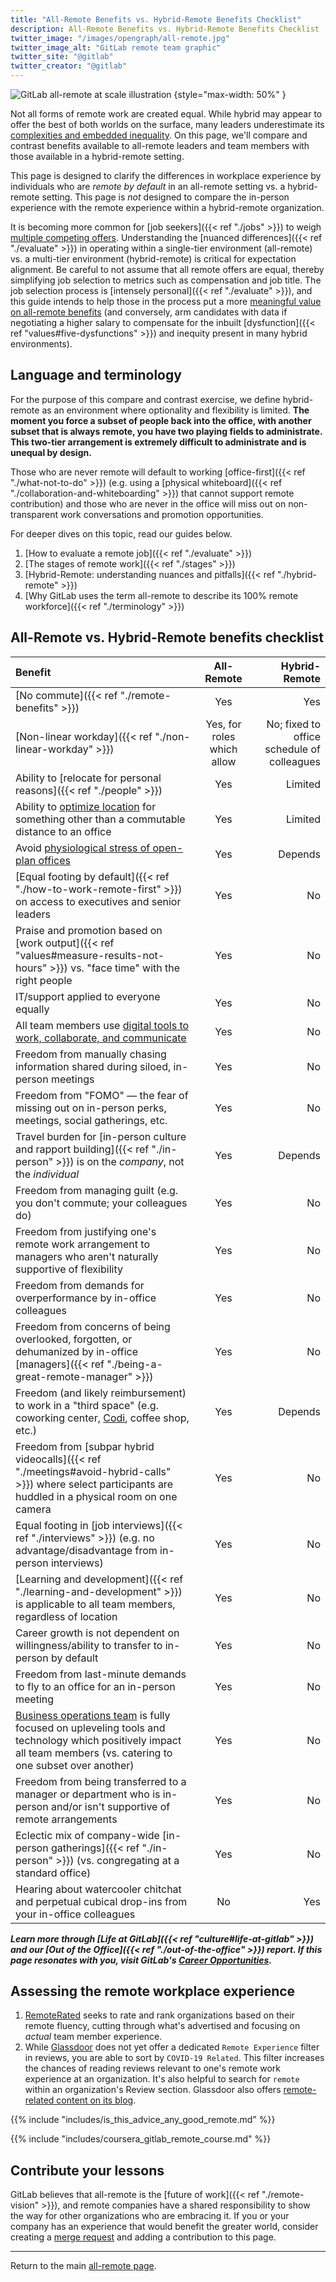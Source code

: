 ```yaml
---
title: "All-Remote Benefits vs. Hybrid-Remote Benefits Checklist"
description: All-Remote Benefits vs. Hybrid-Remote Benefits Checklist
twitter_image: "/images/opengraph/all-remote.jpg"
twitter_image_alt: "GitLab remote team graphic"
twitter_site: "@gitlab"
twitter_creator: "@gitlab"
---
```


![GitLab all-remote at scale illustration](/images/all-remote/gitlab_all_remote_work_environment_scale.jpg)
{style="max-width: 50%" }

Not all forms of remote work are created equal. While hybrid may appear to offer the best of both worlds on the surface, many leaders underestimate its [complexities and embedded inequality](https://www.wired.com/story/hybrid-remote-work-offers-the-worst-of-both-worlds/). On this page, we'll compare and contrast benefits available to all-remote leaders and team members with those available in a hybrid-remote setting.

This page is designed to clarify the differences in workplace experience by individuals who are *remote by default* in an all-remote setting vs. a hybrid-remote setting. This page is *not* designed to compare the in-person experience with the remote experience within a hybrid-remote organization.

It is becoming more common for [job seekers]({{< ref "./jobs" >}}) to weigh [multiple competing offers](https://carta.com/blog/gitlab-interview-covid-19-remote-landscape/). Understanding the [nuanced differences]({{< ref "./evaluate" >}}) in operating within a single-tier environment (all-remote) vs. a multi-tier environment (hybrid-remote) is critical for expectation alignment. Be careful to not assume that all remote offers are equal, thereby simplifying job selection to metrics such as compensation and job title. The job selection process is [intensely personal]({{< ref "./evaluate" >}}), and this guide intends to help those in the process put a more [meaningful value on all-remote benefits](https://about.gitlab.com/blog/2019/08/15/all-remote-is-for-everyone/) (and conversely, arm candidates with data if negotiating a higher salary to compensate for the inbuilt [dysfunction]({{< ref "values#five-dysfunctions" >}}) and inequity present in many hybrid environments).

## Language and terminology

For the purpose of this compare and contrast exercise, we define hybrid-remote as an environment where optionality and flexibility is limited. **The moment you force a subset of people back into the office, with another subset that is always remote, you have two playing fields to administrate. This two-tier arrangement is extremely difficult to administrate and is unequal by design.**

Those who are never remote will default to working [office-first]({{< ref "./what-not-to-do" >}}) (e.g. using a [physical whiteboard]({{< ref "./collaboration-and-whiteboarding" >}}) that cannot support remote contribution) and those who are never in the office will miss out on non-transparent work conversations and promotion opportunities.

For deeper dives on this topic, read our guides below.
1. [How to evaluate a remote job]({{< ref "./evaluate" >}})
1. [The stages of remote work]({{< ref "./stages" >}})
1. [Hybrid-Remote: understanding nuances and pitfalls]({{< ref "./hybrid-remote" >}})
1. [Why GitLab uses the term all-remote to describe its 100% remote workforce]({{< ref "./terminology" >}})

## All-Remote vs. Hybrid-Remote benefits checklist

| Benefit                                                      |         All-Remote         |                              Hybrid-Remote |
| :----------------------------------------------------------- | :------------------------: | -----------------------------------------: |
| [No commute]({{< ref "./remote-benefits" >}})          |            Yes             |                                        Yes |
| [Non-linear workday]({{< ref "./non-linear-workday" >}}) | Yes, for roles which allow | No; fixed to office schedule of colleagues |
| Ability to [relocate for personal reasons]({{< ref "./people" >}}) |            Yes             |                                    Limited |
| Ability to [optimize location](https://www.fastcompany.com/90548691/extremely-transparent-and-incredibly-remote-gitlabs-radical-vision-for-the-future-of-work) for something other than a commutable distance to an office |            Yes             |                                    Limited |
| Avoid [physiological stress of open-plan offices](https://theconversation.com/open-plan-office-noise-increases-stress-and-worsens-mood-weve-measured-the-effects-162843) |            Yes             |                                    Depends |
| [Equal footing by default]({{< ref "./how-to-work-remote-first" >}}) on access to executives and senior leaders |            Yes             |                                         No |
| Praise and promotion based on [work output]({{< ref "values#measure-results-not-hours" >}}) vs. "face time" with the right people |            Yes             |                                         No |
| IT/support applied to everyone equally                       |            Yes             |                                         No |
| All team members use [digital tools to work, collaborate, and communicate](https://about.gitlab.com/blog/2019/06/18/day-in-the-life-remote-worker/) |            Yes             |                                         No |
| Freedom from manually chasing information shared during siloed, in-person meetings |            Yes             |                                         No |
| Freedom from "FOMO" — the fear of missing out on in-person perks, meetings, social gatherings, etc. |            Yes             |                                         No |
| Travel burden for [in-person culture and rapport building]({{< ref "./in-person" >}}) is on the *company*, not the *individual* |            Yes             |                                    Depends |
| Freedom from managing guilt (e.g. you don't commute; your colleagues do) |            Yes             |                                         No |
| Freedom from justifying one's remote work arrangement to managers who aren't naturally supportive of flexibility |            Yes             |                                         No |
| Freedom from demands for overperformance by in-office colleagues |            Yes             |                                         No |
| Freedom from concerns of being overlooked, forgotten, or dehumanized by in-office [managers]({{< ref "./being-a-great-remote-manager" >}}) |            Yes             |                                         No |
| Freedom (and likely reimbursement) to work in a "third space" (e.g. coworking center, [Codi](https://www.codi.com/), coffee shop, etc.) |            Yes             |                                    Depends |
| Freedom from [subpar hybrid videocalls]({{< ref "./meetings#avoid-hybrid-calls" >}}) where select participants are huddled in a physical room on one camera |            Yes             |                                         No |
| Equal footing in [job interviews]({{< ref "./interviews" >}}) (e.g. no advantage/disadvantage from in-person interviews) |            Yes             |                                         No |
| [Learning and development]({{< ref "./learning-and-development" >}}) is applicable to all team members, regardless of location |            Yes             |                                         No |
| Career growth is not dependent on willingness/ability to transfer to in-person by default |            Yes             |                                         No |
| Freedom from last-minute demands to fly to an office for an in-person meeting |            Yes             |                                         No |
| [Business operations team](/handbook/business-technology/) is fully focused on upleveling tools and technology which positively impact all team members (vs. catering to one subset over another) |            Yes             |                                         No |
| Freedom from being transferred to a manager or department who is in-person and/or isn't supportive of remote arrangements |            Yes             |                                         No |
| Eclectic mix of company-wide [in-person gatherings]({{< ref "./in-person" >}}) (vs. congregating at a standard office) |            Yes             |                                         No |
| Hearing about watercooler chitchat and perpetual cubical drop-ins from your in-office colleagues |             No             |                                        Yes |

***Learn more through [Life at GitLab]({{< ref "culture#life-at-gitlab" >}}) and our [Out of the Office]({{< ref "./out-of-the-office" >}}) report. If this page resonates with you, visit GitLab's [Career Opportunities](https://about.gitlab.com/jobs/).***

## Assessing the remote workplace experience

1. [RemoteRated](https://remoterated.com/) seeks to rate and rank organizations based on their remote fluency, cutting through what's advertised and focusing on *actual* team member experience.
1. While [Glassdoor](https://www.glassdoor.com/) does not yet offer a dedicated `Remote Experience` filter in reviews, you are able to sort by `COVID-19 Related`. This filter increases the chances of reading reviews relevant to one's remote work experience at an organization. It's also helpful to search for `remote` within an organization's Review section. Glassdoor also offers [remote-related content on its blog](https://www.glassdoor.com/blog/tag/remote-work/).


{{% include "includes/is_this_advice_any_good_remote.md" %}}

{{% include "includes/coursera_gitlab_remote_course.md" %}}

## Contribute your lessons

GitLab believes that all-remote is the [future of work]({{< ref "./remote-vision" >}}), and remote companies have a shared responsibility to show the way for other organizations who are embracing it. If you or your company has an experience that would benefit the greater world, consider creating a [merge request](https://docs.gitlab.com/ee/user/project/merge_requests/) and adding a contribution to this page.

----

Return to the main [all-remote page](./).
